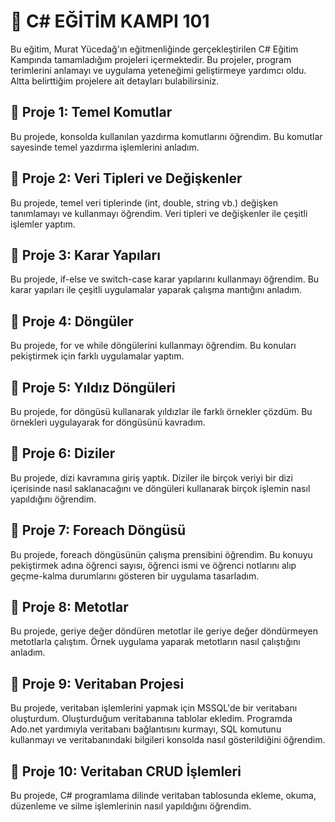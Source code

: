 
# 📝 C# EĞİTİM KAMPI 101

Bu eğitim, Murat Yücedağ'ın eğitmenliğinde gerçekleştirilen C# Eğitim Kampında tamamladığım projeleri içermektedir. Bu projeler, program terimlerini anlamayı ve uygulama yeteneğimi geliştirmeye yardımcı oldu. Altta belirttiğim projelere ait detayları bulabilirsiniz.


## 📌 Proje 1: Temel Komutlar
Bu projede, konsolda kullanılan yazdırma komutlarını öğrendim. Bu komutlar sayesinde temel yazdırma işlemlerini anladım. 

## 📌 Proje 2: Veri Tipleri ve Değişkenler
Bu projede, temel veri tiplerinde (int, double, string vb.) değişken tanımlamayı ve kullanmayı öğrendim. Veri tipleri ve değişkenler ile çeşitli işlemler yaptım.

## 📌 Proje 3: Karar Yapıları
Bu projede, if-else ve switch-case karar yapılarını kullanmayı öğrendim. Bu karar yapıları ile çeşitli uygulamalar yaparak çalışma mantığını anladım.

## 📌 Proje 4: Döngüler
Bu projede, for ve while döngülerini kullanmayı öğrendim. Bu konuları pekiştirmek için farklı uygulamalar yaptım.

## 📌 Proje 5: Yıldız Döngüleri
Bu projede, for döngüsü kullanarak yıldızlar ile farklı örnekler çözdüm. Bu örnekleri uygulayarak for döngüsünü kavradım.

## 📌 Proje 6: Diziler
Bu projede, dizi kavramına giriş yaptık. Diziler ile birçok veriyi bir dizi içerisinde nasıl saklanacağını ve döngüleri kullanarak birçok işlemin nasıl yapıldığını öğrendim. 

## 📌 Proje 7: Foreach Döngüsü
Bu projede, foreach döngüsünün çalışma prensibini öğrendim. Bu konuyu pekiştirmek adına öğrenci sayısı, öğrenci ismi ve öğrenci notlarını alıp geçme-kalma durumlarını gösteren bir uygulama tasarladım.

## 📌 Proje 8: Metotlar
Bu projede, geriye değer döndüren metotlar ile geriye değer döndürmeyen metotlarla çalıştım. Örnek uygulama yaparak metotların nasıl çalıştığını anladım.

## 📌 Proje 9: Veritaban Projesi
Bu projede, veritaban işlemlerini yapmak için MSSQL'de bir veritabanı oluşturdum. Oluşturduğum veritabanına tablolar ekledim.
Programda Ado.net yardımıyla veritabanı bağlantısını kurmayı, SQL komutunu kullanmayı ve veritabanındaki bilgileri konsolda nasıl gösterildiğini öğrendim.
  
## 📌 Proje 10: Veritaban CRUD İşlemleri
Bu projede, C# programlama dilinde veritaban tablosunda ekleme, okuma, düzenleme ve silme işlemlerinin nasıl yapıldığını öğrendim.

